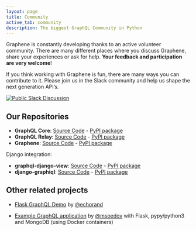 ```yaml
---
layout: page
title: Community
active_tab: community
description: The biggest GraphQL Community in Python
---
```


Graphene is constantly developing thanks to an active volunteer community. There are many different places where you discuss Graphene, share your experiences or ask for help. **Your feedback and participation are very welcome**!

If you think working with Graphene is fun, there are many ways you can contribute to it. Please join us in the Slack community and help us shape the next generation API’s.

[![Public Slack Discussion](https://graphql-slack.herokuapp.com/badge.svg)](https://graphql-slack.herokuapp.com/)

## Our Repositories

-   **GraphQL Core**: [Source Code] - [PyPI package]
-   **GraphQL Relay**: [Source Code][1] - [PyPI package][2]
-   **Graphene**: [Source Code][3] - [PyPI package][4]

Django integration:
-   **graphql-django-view**: [Source Code][5] - [PyPI package][6]
-   **django-graphiql**: [Source Code][7] - [PyPI package][8]

## Other related projects

- [Flask GraphQL Demo](https://github.com/amitsaha/flask-graphql-demo) by [@echorand](https://twitter.com/echorand)
- [Example GraphQL application](https://github.com/msoedov/flask-graphql-example) by [@msoedov](https://twitter.com/msoedov) with Flask, pypy/python3 and MongoDB (using Docker containers)


  [Source Code]: https://github.com/graphql-python/graphql-core
  [PyPI package]: https://pypi.python.org/pypi/graphql-core
  [1]: https://github.com/graphql-python/graphql-relay
  [2]: https://pypi.python.org/pypi/graphql-relay
  [3]: https://github.com/graphql-python/graphene
  [4]: https://pypi.python.org/pypi/graphene
  [5]: https://github.com/graphql-python/graphql-django-view
  [6]: https://pypi.python.org/pypi/graphql-django-view
  [7]: https://github.com/graphql-python/django-graphiql
  [8]: https://pypi.python.org/pypi/django-graphiql
